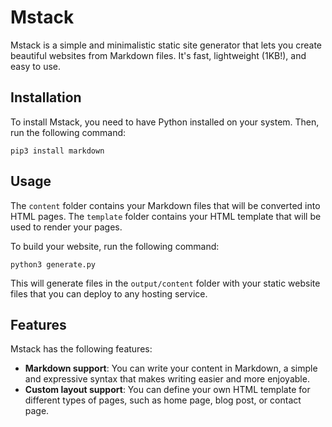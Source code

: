 # Mstack

Mstack is a simple and minimalistic static site generator that lets you create beautiful websites from Markdown files. It's fast, lightweight (1KB!), and easy to use.

## Installation

To install Mstack, you need to have Python installed on your system. Then, run the following command:

```
pip3 install markdown
```

## Usage

The `content` folder contains your Markdown files that will be converted into HTML pages. The `template` folder contains your HTML template that will be used to render your pages.

To build your website, run the following command:

```
python3 generate.py
```

This will generate files in the `output/content` folder with your static website files that you can deploy to any hosting service.

## Features

Mstack has the following features:

- **Markdown support**: You can write your content in Markdown, a simple and expressive syntax that makes writing easier and more enjoyable.
- **Custom layout support**: You can define your own HTML template for different types of pages, such as home page, blog post, or contact page.
